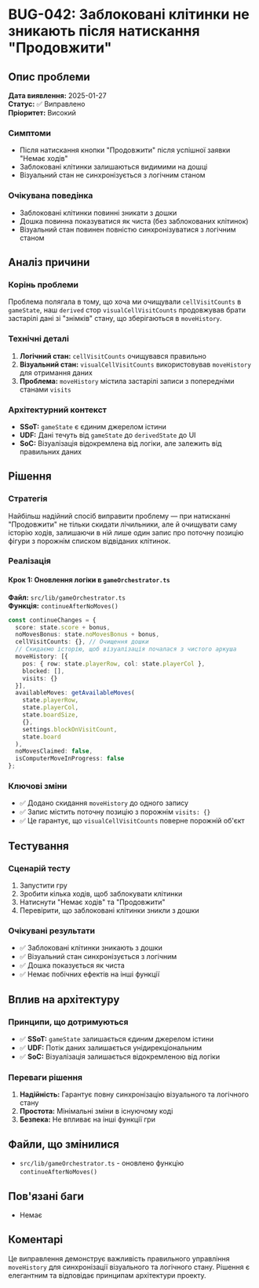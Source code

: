 # BUG-042: Заблоковані клітинки не зникають після натискання "Продовжити"

## Опис проблеми

**Дата виявлення:** 2025-01-27  
**Статус:** ✅ Виправлено  
**Пріоритет:** Високий  

### Симптоми
- Після натискання кнопки "Продовжити" після успішної заявки "Немає ходів"
- Заблоковані клітинки залишаються видимими на дошці
- Візуальний стан не синхронізується з логічним станом

### Очікувана поведінка
- Заблоковані клітинки повинні зникати з дошки
- Дошка повинна показуватися як чиста (без заблокованих клітинок)
- Візуальний стан повинен повністю синхронізуватися з логічним станом

## Аналіз причини

### Корінь проблеми
Проблема полягала в тому, що хоча ми очищували `cellVisitCounts` в `gameState`, наш `derived` стор `visualCellVisitCounts` продовжував брати застарілі дані зі "знімків" стану, що зберігаються в `moveHistory`.

### Технічні деталі
1. **Логічний стан:** `cellVisitCounts` очищувався правильно
2. **Візуальний стан:** `visualCellVisitCounts` використовував `moveHistory` для отримання даних
3. **Проблема:** `moveHistory` містила застарілі записи з попередніми станами `visits`

### Архітектурний контекст
- **SSoT:** `gameState` є єдиним джерелом істини
- **UDF:** Дані течуть від `gameState` до `derivedState` до UI
- **SoC:** Візуалізація відокремлена від логіки, але залежить від правильних даних

## Рішення

### Стратегія
Найбільш надійний спосіб виправити проблему — при натисканні "Продовжити" не тільки скидати лічильники, але й очищувати саму історію ходів, залишаючи в ній лише один запис про поточну позицію фігури з порожнім списком відвіданих клітинок.

### Реалізація

#### Крок 1: Оновлення логіки в `gameOrchestrator.ts`

**Файл:** `src/lib/gameOrchestrator.ts`  
**Функція:** `continueAfterNoMoves()`

```typescript
const continueChanges = {
  score: state.score + bonus,
  noMovesBonus: state.noMovesBonus + bonus,
  cellVisitCounts: {}, // Очищення дошки
  // Скидаємо історію, щоб візуалізація почалася з чистого аркуша
  moveHistory: [{ 
    pos: { row: state.playerRow, col: state.playerCol }, 
    blocked: [], 
    visits: {} 
  }],
  availableMoves: getAvailableMoves(
    state.playerRow,
    state.playerCol,
    state.boardSize,
    {},
    settings.blockOnVisitCount,
    state.board
  ),
  noMovesClaimed: false,
  isComputerMoveInProgress: false
};
```

### Ключові зміни
- ✅ Додано скидання `moveHistory` до одного запису
- ✅ Запис містить поточну позицію з порожнім `visits: {}`
- ✅ Це гарантує, що `visualCellVisitCounts` поверне порожній об'єкт

## Тестування

### Сценарій тесту
1. Запустити гру
2. Зробити кілька ходів, щоб заблокувати клітинки
3. Натиснути "Немає ходів" та "Продовжити"
4. Перевірити, що заблоковані клітинки зникли з дошки

### Очікувані результати
- ✅ Заблоковані клітинки зникають з дошки
- ✅ Візуальний стан синхронізується з логічним
- ✅ Дошка показується як чиста
- ✅ Немає побічних ефектів на інші функції

## Вплив на архітектуру

### Принципи, що дотримуються
- ✅ **SSoT:** `gameState` залишається єдиним джерелом істини
- ✅ **UDF:** Потік даних залишається унідирекціональним
- ✅ **SoC:** Візуалізація залишається відокремленою від логіки

### Переваги рішення
1. **Надійність:** Гарантує повну синхронізацію візуального та логічного стану
2. **Простота:** Мінімальні зміни в існуючому коді
3. **Безпека:** Не впливає на інші функції гри

## Файли, що змінилися

- `src/lib/gameOrchestrator.ts` - оновлено функцію `continueAfterNoMoves()`

## Пов'язані баги
- Немає

## Коментарі
Це виправлення демонструє важливість правильного управління `moveHistory` для синхронізації візуального та логічного стану. Рішення є елегантним та відповідає принципам архітектури проекту. 